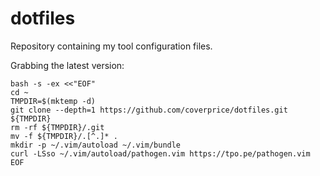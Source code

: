 # dotfiles

Repository containing my tool configuration files.

Grabbing the latest version:

    bash -s -ex <<"EOF"
    cd ~
    TMPDIR=$(mktemp -d)
    git clone --depth=1 https://github.com/coverprice/dotfiles.git ${TMPDIR}
    rm -rf ${TMPDIR}/.git
    mv -f ${TMPDIR}/.[^.]* .
    mkdir -p ~/.vim/autoload ~/.vim/bundle
    curl -LSso ~/.vim/autoload/pathogen.vim https://tpo.pe/pathogen.vim
    EOF
